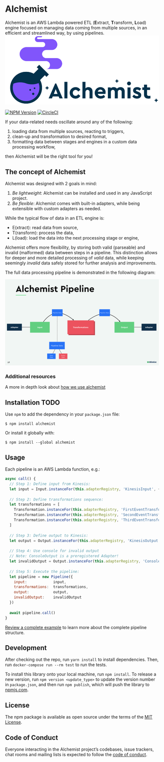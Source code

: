 # Alchemist
Alchemist is an AWS Lambda powered ETL (**E**xtract, **T**ransform, **L**oad) engine focused on managing data coming from multiple sources, in an efficient and streamlined way, by using pipelines.
![Alchemist](./alchemist.png)

[![NPM Version](https://img.shields.io/npm/v/alchemist.svg)](https://www.npmjs.com/package/alchemist)
[![CircleCI](https://circleci.com/gh/blinkist/blinkist-alchemist.svg?style=svg&circle-token=08df91bc5aa51170735bc5a9b654365fc0de774c)](https://circleci.com/gh/blinkist/blinkist-alchemist)



If your data-related needs oscillate around any of the following:

1. loading data from multiple sources, reacting to triggers,
2. clean-up and transformation to desired format,
3. formatting data between stages and engines in a custom data processing workflow,

then Alchemist will be the right tool for you!


## The concept of Alchemist

Alchemist was designed with 2 goals in mind:

1. *Be lightweight*: Alchemist can be installed and used in any JavaScript project.
2. *Be flexible*: Alchemist comes with built-in adapters, while being extensible with custom adapters as needed.

While the typical flow of data in an ETL engine is:

- E(xtract): read data from source,
- T(ransform): process the data,
- L(load): load the data into the next processing stage or engine,

Alchemist offers more flexibility, by storing both valid (parseable) and invalid (malformed) data between steps in a pipeline. This distinction allows for deeper and more detailed processing of _valid_ data, while keeping seemingly _invalid_ data safely stored for further analysis and improvements.

The full data processing pipeline is demonstrated in the following diagram:

![alchemist_pipeline](./alchemist_pipeline.png)

### Additional resources

A more in depth look about [how we use alchemist](https://www.slideshare.net/SebastianSchleicher/tracking-and-business-intelligence)

## Installation TODO

Use `npm` to add the dependency in your `package.json` file:

    $ npm install alchemist

Or install it globally with:

    $ npm install --global alchemist

## Usage

Each pipeline is an AWS Lambda function, e.g.:

```javascript
async call() {
  // Step 1: Define input from Kinesis:
  let input = Input.instanceFor(this.adapterRegistry, 'KinesisInput', { events: this.event.events() })

  // Step 2: Define transformations sequence:
  let transformations = [
    Transformation.instanceFor(this.adapterRegistry, 'FirstEventTransformation'),
    Transformation.instanceFor(this.adapterRegistry, 'SecondEventTransformation'),
    Transformation.instanceFor(this.adapterRegistry, 'ThirdEventTransformation')
  ]

  // Step 3: Define output to Kinesis:
  let output = Output.instanceFor(this.adapterRegistry, 'KinesisOutput', {stream_name: 'output-kinesis-stream'})

  // Step 4: Use console for invalid output
  // Note: ConsoleOutput is a preregistered Adapter!
  let invalidOutput = Output.instanceFor(this.adapterRegistry, 'ConsoleOutput', { })

  // Step 5: Execute the pipeline:
  let pipeline = new Pipeline({
    input:            input,
    transformations:  transformations,
    output:           output,
    invalidOutput:    invalidOutput
  })

  await pipeline.call()
}
```

[Review a complete example](example/app/services/pintpoint_service.js) to learn more about the complete pipeline structure.

## Development

After checking out the repo, run `yarn install` to install dependencies. Then, run `docker-compose run --rm test` to run the tests.

To install this library onto your local machine, run `npm install`. To release a new version, run `npm version <update_type>` to update the version number in `package.json`, and then run `npm publish`, which will push the library to [npmjs.com](https://www.npmjs.com/).

## License

The npm package is available as open source under the terms of the [MIT License](https://opensource.org/licenses/MIT).

## Code of Conduct

Everyone interacting in the Alchemist project’s codebases, issue trackers, chat rooms and mailing lists is expected to follow the [code of conduct](https://github.com/blinkist/alchemist/blob/master/CODE_OF_CONDUCT.md).
